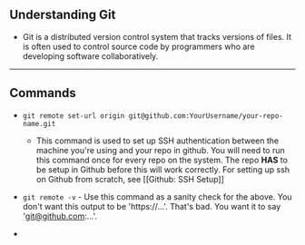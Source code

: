 
## Understanding Git
- Git is a distributed version control system that tracks versions of files. It is often used to control source code by programmers who are developing software collaboratively.

---

## Commands
- `git remote set-url origin git@github.com:YourUsername/your-repo-name.git`
	-  This command is used to set up SSH authentication between the machine you're using and your repo in github. You will need to run this command once for every repo on the system. The repo **HAS** to be setup in Github before this will work correctly. For setting up ssh on Github from scratch, see [[Github: SSH Setup]]

- `git remote -v` - Use this command as a sanity check for the above. You don't want this output to be 'https://...'. That's bad. You want it to say 'git@github.com:...'.

- 